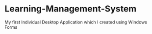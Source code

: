 # Learning-Management-System
My first Individual Desktop Application which I created using Windows Forms 
